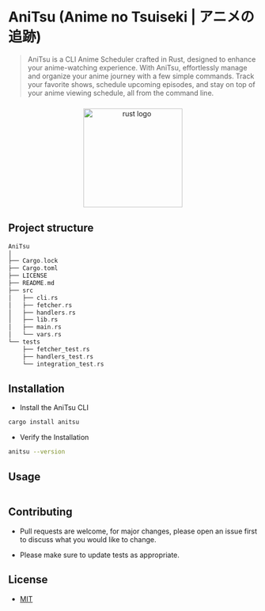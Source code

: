 # AniTsu (Anime no Tsuiseki | アニメの追跡)

> AniTsu is a CLI Anime Scheduler crafted in Rust, designed to enhance your anime-watching experience. With AniTsu, effortlessly manage and organize your anime journey with a few simple commands. Track your favorite shows, schedule upcoming episodes, and stay on top of your anime viewing schedule, all from the command line.

###

<div align="center">
    <img src="https://cdn.jsdelivr.net/gh/devicons/devicon/icons/rust/rust-plain.svg" height="200" alt="rust logo"  />
</div>

###

## Project structure

```rust
AniTsu
│
├── Cargo.lock
├── Cargo.toml
├── LICENSE
├── README.md
├── src
│   ├── cli.rs
│   ├── fetcher.rs
│   ├── handlers.rs
│   ├── lib.rs
│   ├── main.rs
│   └── vars.rs
└── tests
    ├── fetcher_test.rs
    ├── handlers_test.rs
    └── integration_test.rs
```

## Installation

- Install the AniTsu CLI

```sh
cargo install anitsu
```

- Verify the Installation

```sh
anitsu --version
```

## Usage

```rust
```

## Contributing

- Pull requests are welcome, for major changes, please open an issue first to
discuss what you would like to change.

- Please make sure to update tests as appropriate.

## License

- [MIT](https://choosealicense.com/licenses/mit/)

